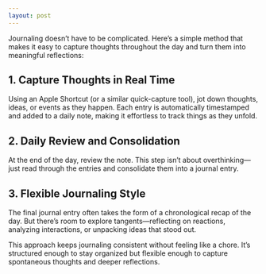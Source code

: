 ```yaml
---
layout: post
---
```

Journaling doesn’t have to be complicated. Here’s a simple method that makes it easy to capture thoughts throughout the day and turn them into meaningful reflections:  

## 1. Capture Thoughts in Real Time  
Using an Apple Shortcut (or a similar quick-capture tool), jot down thoughts, ideas, or events as they happen. Each entry is automatically timestamped and added to a daily note, making it effortless to track things as they unfold.  

## 2. Daily Review and Consolidation  
At the end of the day, review the note. This step isn’t about overthinking—just read through the entries and consolidate them into a journal entry.  

## 3. Flexible Journaling Style  
The final journal entry often takes the form of a chronological recap of the day. But there’s room to explore tangents—reflecting on reactions, analyzing interactions, or unpacking ideas that stood out.  

This approach keeps journaling consistent without feeling like a chore. It’s structured enough to stay organized but flexible enough to capture spontaneous thoughts and deeper reflections.  

